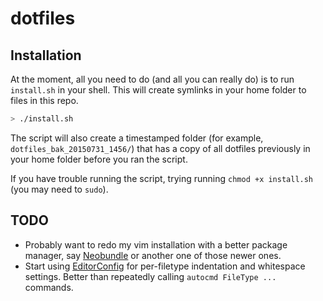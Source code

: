 # dotfiles

## Installation
At the moment, all you need to do (and all you can really do) is to run `install.sh` in your shell. This will create symlinks in your home folder to files in this repo.
```bash
> ./install.sh
```
The script will also create a timestamped folder (for example, `dotfiles_bak_20150731_1456/`) that has a copy of all dotfiles previously in your home folder before you ran the script.

If you have trouble running the script, trying running `chmod +x install.sh` (you may need to `sudo`).

## TODO
* Probably want to redo my vim installation with a better package manager, say [Neobundle](https://github.com/Shougo/neobundle.vim) or another one of those newer ones.
* Start using [EditorConfig](http://editorconfig.org/) for per-filetype indentation and whitespace settings. Better than repeatedly calling `autocmd FileType ...` commands.
